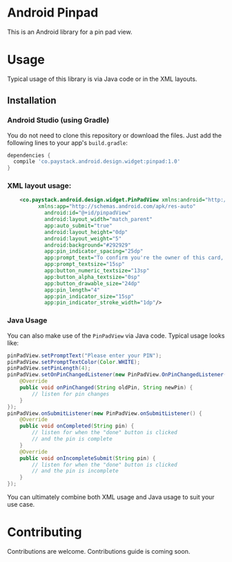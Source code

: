 # Android Pinpad

This is an Android library for a pin pad view.

# Usage

Typical usage of this library is via Java code or in the XML layouts.

## Installation

### Android Studio (using Gradle)
You do not need to clone this repository or download the files. Just add the following lines to your app's `build.gradle`:

```gradle
dependencies {
  compile 'co.paystack.android.design.widget:pinpad:1.0'
}
```

### XML layout usage:

```xml
    <co.paystack.android.design.widget.PinPadView xmlns:android="http://schemas.android.com/apk/res/android"
          xmlns:app="http://schemas.android.com/apk/res-auto"
            android:id="@+id/pinpadView"
            android:layout_width="match_parent"
            app:auto_submit="true"
            android:layout_height="0dp"
            android:layout_weight="5"
            android:background="#292929"
            app:pin_indicator_spacing="25dp"
            app:prompt_text="To confirm you're the owner of this card, please enter your card pin"
            app:prompt_textsize="15sp"
            app:button_numeric_textsize="13sp"
            app:button_alpha_textsize="0sp"
            app:button_drawable_size="24dp"
            app:pin_length="4"
            app:pin_indicator_size="15sp"
            app:pin_indicator_stroke_width="1dp"/>
```

### Java Usage
You can also make use of the `PinPadView` via Java code. Typical usage looks like:


```java
pinPadView.setPromptText("Please enter your PIN");
pinPadView.setPromptTextColor(Color.WHITE);
pinPadView.setPinLength(4);
pinPadView.setOnPinChangedListener(new PinPadView.OnPinChangedListener() {
    @Override
    public void onPinChanged(String oldPin, String newPin) {
        // listen for pin changes
    }
});
pinPadView.onSubmitListener(new PinPadView.onSubmitListener() {
    @Override
    public void onCompleted(String pin) {
        // listen for when the "done" button is clicked
        // and the pin is complete
    }
    @Override
    public void onIncompleteSubmit(String pin) {
        // listen for when the "done" button is clicked
        // and the pin is incomplete
    }
});
```

You can ultimately combine both XML usage and Java usage to suit your use case.

# Contributing
Contributions are welcome. Contributions guide is coming soon.
